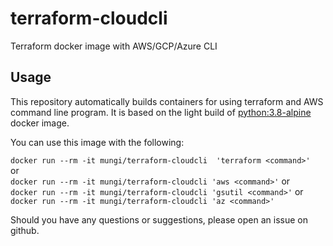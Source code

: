 # terraform-cloudcli

Terraform docker image with AWS/GCP/Azure CLI


## Usage

This repository automatically builds containers for using terraform and AWS command line program. 
It is based on the light build of [python:3.8-alpine](https://hub.docker.com/_/python/) docker image.

You can use this image with the following:

`docker run --rm -it mungi/terraform-cloudcli  'terraform <command>'`  
or  
`docker run --rm -it mungi/terraform-cloudcli 'aws <command>'`
or  
`docker run --rm -it mungi/terraform-cloudcli 'gsutil <command>'`
or  
`docker run --rm -it mungi/terraform-cloudcli 'az <command>'`

Should you have any questions or suggestions, please open an issue on github.
